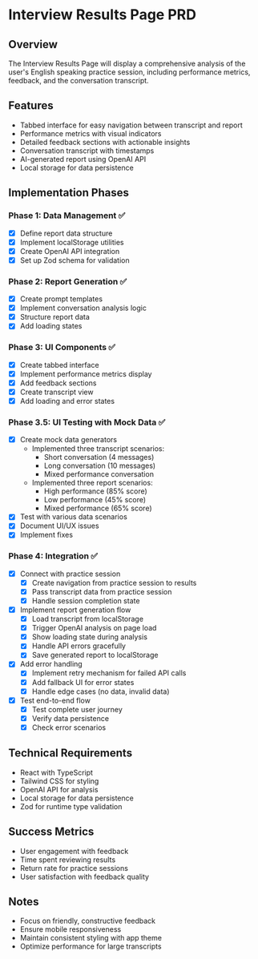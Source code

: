 # Interview Results Page PRD

## Overview

The Interview Results Page will display a comprehensive analysis of the user's English speaking practice session, including performance metrics, feedback, and the conversation transcript.

## Features

- Tabbed interface for easy navigation between transcript and report
- Performance metrics with visual indicators
- Detailed feedback sections with actionable insights
- Conversation transcript with timestamps
- AI-generated report using OpenAI API
- Local storage for data persistence

## Implementation Phases

### Phase 1: Data Management ✅

- [x] Define report data structure
- [x] Implement localStorage utilities
- [x] Create OpenAI API integration
- [x] Set up Zod schema for validation

### Phase 2: Report Generation ✅

- [x] Create prompt templates
- [x] Implement conversation analysis logic
- [x] Structure report data
- [x] Add loading states

### Phase 3: UI Components ✅

- [x] Create tabbed interface
- [x] Implement performance metrics display
- [x] Add feedback sections
- [x] Create transcript view
- [x] Add loading and error states

### Phase 3.5: UI Testing with Mock Data ✅

- [x] Create mock data generators
  - Implemented three transcript scenarios:
    - Short conversation (4 messages)
    - Long conversation (10 messages)
    - Mixed performance conversation
  - Implemented three report scenarios:
    - High performance (85% score)
    - Low performance (45% score)
    - Mixed performance (65% score)
- [x] Test with various data scenarios
- [x] Document UI/UX issues
- [x] Implement fixes

### Phase 4: Integration ✅

- [x] Connect with practice session
  - [x] Create navigation from practice session to results
  - [x] Pass transcript data from practice session
  - [x] Handle session completion state
- [x] Implement report generation flow
  - [x] Load transcript from localStorage
  - [x] Trigger OpenAI analysis on page load
  - [x] Show loading state during analysis
  - [x] Handle API errors gracefully
  - [x] Save generated report to localStorage
- [x] Add error handling
  - [x] Implement retry mechanism for failed API calls
  - [x] Add fallback UI for error states
  - [x] Handle edge cases (no data, invalid data)
- [x] Test end-to-end flow
  - [x] Test complete user journey
  - [x] Verify data persistence
  - [x] Check error scenarios

## Technical Requirements

- React with TypeScript
- Tailwind CSS for styling
- OpenAI API for analysis
- Local storage for data persistence
- Zod for runtime type validation

## Success Metrics

- User engagement with feedback
- Time spent reviewing results
- Return rate for practice sessions
- User satisfaction with feedback quality

## Notes

- Focus on friendly, constructive feedback
- Ensure mobile responsiveness
- Maintain consistent styling with app theme
- Optimize performance for large transcripts
